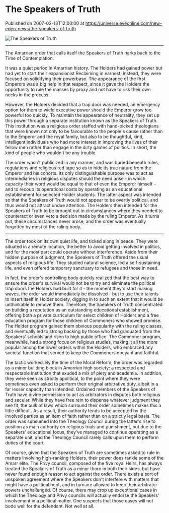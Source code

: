 # The Speakers of Truth
Published on 2007-02-13T12:00:00 at https://universe.eveonline.com/new-eden-news/the-speakers-of-truth

![The Speakers of Truth](https://web.ccpgamescdn.com/communityassets/img/chronicles/chronicleImage/SpeakersOfTruth.jpg#left)

---

The Amarrian order that calls itself the Speakers of Truth harks back to the Time of Contemplation.

It was a quiet period in Amarrian history. The Holders had gained power but had yet to start their expansionist Reclaiming in earnest; instead, they were focused on solidifying their powerbase. The appearance of the first Emperors was a big help in that respect, since it gave the Holders the opportunity to rule the masses by proxy and not have to risk their own necks in the process.

However, the Holders decided that a trap door was needed, an emergency option for them to wield executive power should the Emperor grow too powerful too quickly. To maintain the appearance of neutrality, they set up this power through a separate institution known as the Speakers of Truth. This institution was a religious order staffed with hand-picked theologians that were known not only to be favourable to the people's cause rather than to the Emperor and the royal family, but also to be thoughtful, kind, intelligent individuals who had more interest in improving the lives of their fellow men rather than engage in the dirty games of politics. In short, the kind of people who wouldn't be any trouble.

The order wasn't publicized in any manner, and was buried beneath rules, regulations and religious red tape so as to hide its true nature from the Emperor and his cohorts. Its only distinguishable purpose was to act as intermediaries in religious disputes should the need arise - in which capacity their word would be equal to that of even the Emperor himself - and to recoup its operational costs by operating as an educational establishment for selected Holder students. The latter aspect was intended so that the Speakers of Truth would not appear to be overtly political, and thus would not attract undue attention. The Holders then intended for the Speakers of Truth to be brought out in circumstances where they needed to counteract or even veto a decision made by the ruling Emperor. As it turns out, these circumstances never arose, and the order was eventually forgotten by most of the ruling body.

***

The order took on its own quiet life, and ticked along in peace. They were situated in a remote location, the better to avoid getting involved in politics, and for the most part could operate without interference. Aside from their hidden purpose of judgment, the Speakers of Truth offered the usual aspects of religious life: They studied natural science, led a self-sustaining life, and even offered temporary sanctuary to refugees and those in need.

In fact, the order's controlling body quickly realized that the best way to ensure the order's survival would not be to try and eliminate the political trap doors the Holders had built for it - the moment they'd start making waves, the order would immediately be dissolved - but to use their talents to insert itself in Holder society, digging in to such an extent that it would be unthinkable to remove them. Therefore, the Speakers of Truth concentrated on building a reputation as an outstanding educational establishment, offering both a private curriculum for select children of Holders and a free education program for those children of Commoners who showed promise. The Holder program gained them obvious popularity with the ruling classes, and eventually led to strong backing by those who had graduated from the Speakers' schools and risen to high public office. The Commoner program, meanwhile, had a strong focus on religious studies, making it all the more popular among the lower orders within the Holders, who embraced any societal function that served to keep the Commoners obeyant and faithful.

The tactic worked. By the time of the Moral Reform, the order was regarded as a minor building block in Amarrian high society: a respected and respectable institution that exuded a mix of piety and academia. In addition, they were seen as strictly apolitical, to the point where they were sometimes even asked to perform their original arbitrative duty, albeit in a far lesser capacity than intended. Ordained members of the Speakers of Truth have divine permission to act as arbitrators in disputes both religious and secular. While they have free rein to dispense whatever judgment they see fit, the bulk of laws which surround their order sometimes makes this a little difficult. As a result, their authority tends to be accepted by the involved parties as an item of faith rather than on a strictly legal basis. The order was subsumed into the Theology Council during the latter's rise to position as main authority on religious trials and punishment, but due to the Speakers' educational focus, they've managed to continue operating as a separate unit, and the Theology Council rarely calls upon them to perform duties of the court.

Of course, given that the Speakers of Truth are sometimes asked to rule in matters involving high-ranking Holders, their power does rankle some of the Amarr elite. The Privy council, composed of the five royal Heirs, has always treated the Speakers of Truth as a minor thorn in both their sides, but have never found enough reason to act against the order. There exists a sort of unspoken agreement where the Speakers don't interfere with matters that might have a political bent, and in turn are allowed to keep their arbitrator powers unchallenged. Of course, there may crop up exceptional cases in which the Theology and Privy councils will actually endorse the Speakers' involvement in a political matter. One suspects that those cases will not bode well for the defendant. Not well at all.
